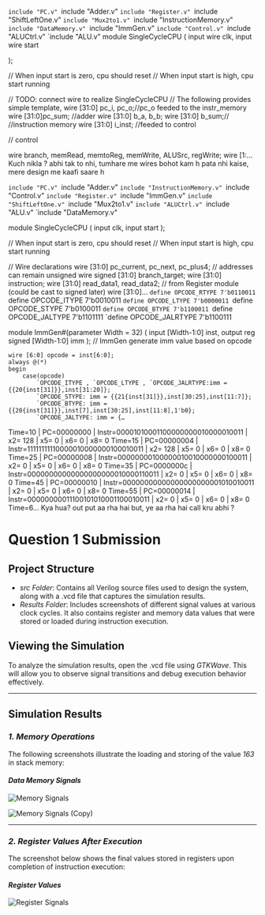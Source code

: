 `include "PC.v"
`include "Adder.v"
`include "Register.v"
`include "ShiftLeftOne.v"
`include "Mux2to1.v"
`include "InstructionMemory.v"
`include "DataMemory.v"
`include "ImmGen.v"
`include "Control.v"
`include "ALUCtrl.v"
`include "ALU.v"
module SingleCycleCPU (
    input wire clk,
    input wire start
    
);


// When input start is zero, cpu should reset
// When input start is high, cpu start running

// TODO: connect wire to realize SingleCycleCPU
// The following provides simple template,
wire [31:0] pc_i, pc_o;//pc_o feeded to the instr_memory
wire [31:0]pc_sum;
//adder
wire [31:0] b_a, b_b;
wire [31:0] b_sum;// 
//instruction memory
wire [31:0] i_inst; //feeded to control

// control

wire branch, memRead, memtoReg, memWrite, ALUSrc, regWrite;
wire [1:…
Kuch nikla ?
abhi tak to nhi, tumhare me wires bohot kam h pata nhi kaise, mere design me kaafi saare h

`include "PC.v"
`include "Adder.v"
`include "InstructionMemory.v"
`include "Control.v"
`include "Register.v"
`include "ImmGen.v"
`include "ShiftLeftOne.v"
`include "Mux2to1.v"
`include "ALUCtrl.v"
`include "ALU.v"
`include "DataMemory.v"

module SingleCycleCPU (
    input clk,
    input start
);

// When input start is zero, cpu should reset
// When input start is high, cpu start running

// Wire declarations
wire [31:0] pc_current, pc_next, pc_plus4; // addresses can remain unsigned
wire signed [31:0] branch_target;
wire [31:0] instruction;
wire [31:0] read_data1, read_data2; // from Register module (could be cast to signed later)
wire [31:0]…
`define OPCODE_RTYPE 7'b0110011
`define OPCODE_ITYPE 7'b0010011
`define OPCODE_LTYPE 7'b0000011
`define OPCODE_STYPE 7'b0100011
`define OPCODE_BTYPE 7'b1100011
`define OPCODE_JALTYPE 7'b1101111
`define OPCODE_JALRTYPE 7'b1100111



module ImmGen#(parameter Width = 32) (
    input [Width-1:0] inst,
    output reg signed [Width-1:0] imm
);
    // ImmGen generate imm value based on opcode

    wire [6:0] opcode = inst[6:0];
    always @(*) 
    begin
        case(opcode)
            `OPCODE_ITYPE , `OPCODE_LTYPE , `OPCODE_JALRTYPE:imm = {{20{inst[31]}},inst[31:20]}; 
            `OPCODE_STYPE: imm = {{21{inst[31]}},inst[30:25],inst[11:7]};
            `OPCODE_BTYPE: imm = {{20{inst[31]}},inst[7],inst[30:25],inst[11:8],1'b0};
            `OPCODE_JALTYPE: imm = {…
Time=10 | PC=00000000 | Instr=00001010001100000000010000010011 | x2=       128 | x5=         0 | x6=         0 | x8=         0
Time=15 | PC=00000004 | Instr=11111111110000010000000100010011 | x2=       128 | x5=         0 | x6=         0 | x8=         0
Time=25 | PC=00000008 | Instr=00000000100000010010000000100011 | x2=         0 | x5=         0 | x6=         0 | x8=         0
Time=35 | PC=0000000c | Instr=00000000000000000000010000110011 | x2=         0 | x5=         0 | x6=         0 | x8=         0
Time=45 | PC=00000010 | Instr=00000000000000000000001010010011 | x2=         0 | x5=         0 | x6=         0 | x8=         0
Time=55 | PC=00000014 | Instr=00000000011100101010001100010011 | x2=         0 | x5=         0 | x6=         0 | x8=         0
Time=6…
Kya hua?
out put aa rha hai but, ye aa rha hai
call kru abhi ?
# Question 1 Submission

## Project Structure  
- *src Folder*: Contains all Verilog source files used to design the system, along with a .vcd file that captures the simulation results.  
- *Results Folder*: Includes screenshots of different signal values at various clock cycles. It also contains register and memory data values that were stored or loaded during instruction execution.  

## Viewing the Simulation  
To analyze the simulation results, open the .vcd file using *GTKWave*. This will allow you to observe signal transitions and debug execution behavior effectively.  

---

## Simulation Results  

### *1. Memory Operations*  
The following screenshots illustrate the loading and storing of the value *163* in stack memory:  

#### *Data Memory Signals*  
![Memory Signals](Results/DataMem_signals/image.png)  

![Memory Signals (Copy)](Results/DataMem_signals/image%20copy%202.png)  

---

### *2. Register Values After Execution*  
The screenshot below shows the final values stored in registers upon completion of instruction execution:  

#### *Register Values*  
![Register Signals](Results/Register_signals/image%20copy%205.png)
